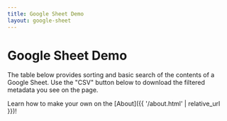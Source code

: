 ```yaml
---
title: Google Sheet Demo
layout: google-sheet
---
```


# Google Sheet Demo 

The table below provides sorting and basic search of the contents of a Google Sheet. 
Use the "CSV" button below to download the filtered metadata you see on the page. 

Learn how to make your own on the [About]({{ '/about.html' | relative_url }})!
